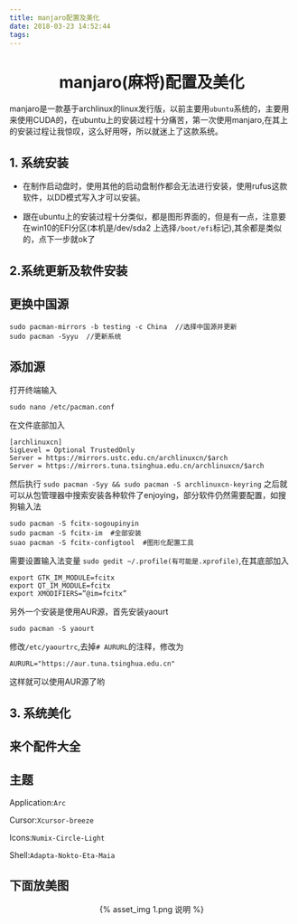 ```yaml
---
title: manjaro配置及美化
date: 2018-03-23 14:52:44
tags:
---
```

# <center>manjaro(麻将)配置及美化</center>
manjaro是一款基于archlinux的linux发行版，以前主要用`ubuntu`系统的，主要用来使用CUDA的，在ubuntu上的安装过程十分痛苦，第一次使用manjaro,在其上的安装过程让我惊叹，这么好用呀，所以就迷上了这款系统。


## 1. 系统安装
* 在制作启动盘时，使用其他的启动盘制作都会无法进行安装，使用rufus这款软件，以DD模式写入才可以安装。

*  跟在ubuntu上的安装过程十分类似，都是图形界面的，但是有一点，注意要在win10的EFI分区(本机是/dev/sda2 上选择`/boot/efi`标记),其余都是类似的，点下一步就ok了

## 2.系统更新及软件安装
## 更换中国源
```
sudo pacman-mirrors -b testing -c China  //选择中国源并更新  
sudo pacman -Syyu  //更新系统  
```
## 添加源
打开终端输入
```
sudo nano /etc/pacman.conf
```
在文件底部加入

```
[archlinuxcn]
SigLevel = Optional TrustedOnly
Server = https://mirrors.ustc.edu.cn/archlinuxcn/$arch
Server = https://mirrors.tuna.tsinghua.edu.cn/archlinuxcn/$arch
```
然后执行
`sudo pacman -Syy && sudo pacman -S archlinuxcn-keyring`
之后就可以从包管理器中搜索安装各种软件了enjoying，部分软件仍然需要配置，如搜狗输入法
```
sudo pacman -S fcitx-sogoupinyin
sudo pacman -S fcitx-im  #全部安装
suao pacman -S fcitx-configtool  #图形化配置工具
```
需要设置输入法变量
`sudo gedit ~/.profile(有可能是.xprofile)`,在其底部加入
```
export GTK_IM_MODULE=fcitx
export QT_IM_MODULE=fcitx
export XMODIFIERS=”@im=fcitx”
```
另外一个安装是使用AUR源，首先安装yaourt

`sudo pacman -S yaourt`

修改`/etc/yaourtrc`,去掉`# AURURL`的注释，修改为
```
AURURL="https://aur.tuna.tsinghua.edu.cn"
```

这样就可以使用AUR源了哟

## 3. 系统美化
## 来个配件大全

## 主题
Application:`Arc`

Cursor:`Xcursor-breeze`

Icons:`Numix-Circle-Light`

Shell:`Adapta-Nokto-Eta-Maia`

## 下面放美图
<center>{% asset_img 1.png 说明 %}</center>


